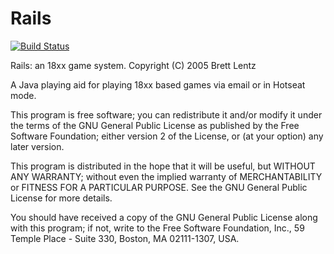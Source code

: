 # Rails

[![Build Status](https://travis-ci.org/Rails-18xx/Rails.svg?branch=rails_2_develop)](https://travis-ci.org/Rails-18xx/Rails)

Rails: an 18xx game system.
Copyright (C) 2005 Brett Lentz

A Java playing aid for playing 18xx based games via email or in Hotseat mode.

This program is free software; you can redistribute it and/or
modify it under the terms of the GNU General Public License
as published by the Free Software Foundation; either version 2
of the License, or (at your option) any later version.

This program is distributed in the hope that it will be useful,
but WITHOUT ANY WARRANTY; without even the implied warranty of
MERCHANTABILITY or FITNESS FOR A PARTICULAR PURPOSE.  See the
GNU General Public License for more details.

You should have received a copy of the GNU General Public License
along with this program; if not, write to the Free Software
Foundation, Inc., 59 Temple Place - Suite 330, Boston, MA  02111-1307, USA.

